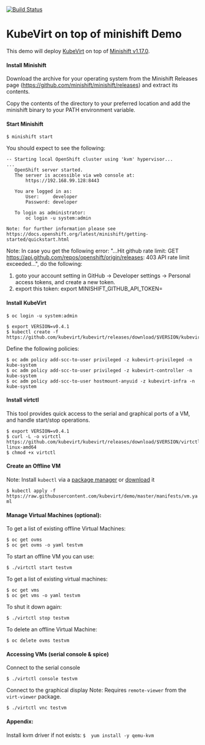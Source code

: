 [![Build Status](https://travis-ci.org/kubevirt/demo.svg?branch=master)](https://travis-ci.org/kubevirt/demo)

# KubeVirt on top of minishift Demo

This demo will deploy [KubeVirt](https://www.kubevirt.io) on top of [Minishift v1.17.0](https://www.openshift.org/minishift/).

#### Install Minishift

Download the archive for your operating system from the Minishift Releases page (https://github.com/minishift/minishift/releases) and extract its contents.

Copy the contents of the directory to your preferred location and add the minishift binary to your PATH environment variable.


#### Start Minishift
```
$ minishift start
```

You should expect to see the following:

```
-- Starting local OpenShift cluster using 'kvm' hypervisor...
...
   OpenShift server started.
   The server is accessible via web console at:
       https://192.168.99.128:8443

   You are logged in as:
       User:     developer
       Password: developer

   To login as administrator:
       oc login -u system:admin

Note: for further information please see https://docs.openshift.org/latest/minishift/getting-started/quickstart.html
```

Note: In case you get the following error: "...Hit github rate limit: GET https://api.github.com/repos/openshift/origin/releases: 403 API rate limit exceeded...", do the following:
1) goto your account setting in GitHub -> Developer settings -> Personal access tokens, and create a new token.
2) export this token: export MINISHIFT_GITHUB_API_TOKEN=<the token id you generated>

#### Install KubeVirt

```
$ oc login -u system:admin

$ export VERSION=v0.4.1
$ kubectl create -f https://github.com/kubevirt/kubevirt/releases/download/$VERSION/kubevirt.yaml
```

Define the following policies:

```
$ oc adm policy add-scc-to-user privileged -z kubevirt-privileged -n kube-system
$ oc adm policy add-scc-to-user privileged -z kubevirt-controller -n kube-system
$ oc adm policy add-scc-to-user hostmount-anyuid -z kubevirt-infra -n kube-system
```


#### Install virtctl
This tool provides quick access to the serial and graphical ports of a VM, and handle start/stop operations.

```
$ export VERSION=v0.4.1
$ curl -L -o virtctl https://github.com/kubevirt/kubevirt/releases/download/$VERSION/virtctl-$VERSION-linux-amd64
$ chmod +x virtctl
```


#### Create an Offline  VM
Note: Install `kubectl` via a [package manager](https://kubernetes.io/docs/tasks/tools/install-kubectl/#install-kubectl-binary-via-native-package-management) or [download](https://kubernetes.io/docs/tasks/tools/install-kubectl/#install-kubectl-binary-via-curl) it

```$ kubectl apply -f https://raw.githubusercontent.com/kubevirt/demo/master/manifests/vm.yaml```


#### Manage Virtual Machines (optional):

To get a list of existing offline Virtual Machines:
```
$ oc get ovms
$ oc get ovms -o yaml testvm
```

To start an offline VM you can use:
```
$ ./virtctl start testvm
```

To get a list of existing virtual machines:
```
$ oc get vms
$ oc get vms -o yaml testvm
```

To shut it down again:
```
$ ./virtctl stop testvm
```

To delete an offline Virtual Machine:
```
$ oc delete ovms testvm
```

#### Accessing VMs (serial console & spice)

Connect to the serial console

```
$ ./virtctl console testvm
```

Connect to the graphical display
Note: Requires `remote-viewer` from the `virt-viewer` package.
```
$ ./virtctl vnc testvm
```


#### Appendix:

Install kvm driver if not exists:
```$  yum install -y qemu-kvm```
 
